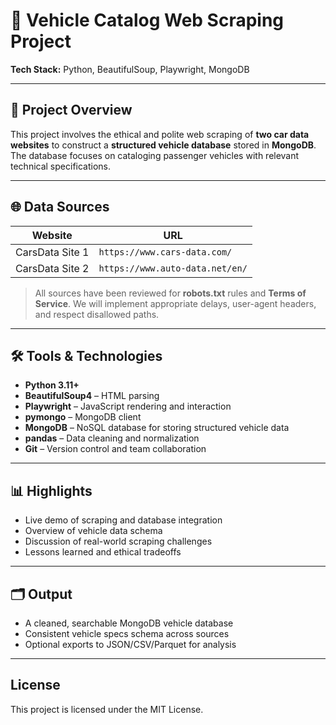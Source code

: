 # 🚗 Vehicle Catalog Web Scraping Project

**Tech Stack:** Python, BeautifulSoup, Playwright, MongoDB  

---

## 📌 Project Overview

This project involves the ethical and polite web scraping of **two car data websites** to construct a **structured vehicle database** stored in **MongoDB**. The database focuses on cataloging passenger vehicles with relevant technical specifications.

---

## 🌐 Data Sources

| Website               | URL                                   
|-----------------------|----------------------------------------|
| CarsData Site 1       | `https://www.cars-data.com/`  
| CarsData Site 2       | `https://www.auto-data.net/en/` 

> All sources have been reviewed for **robots.txt** rules and **Terms of Service**. We will implement appropriate delays, user-agent headers, and respect disallowed paths.

---

## 🛠️ Tools & Technologies

- **Python 3.11+**
- **BeautifulSoup4** – HTML parsing
- **Playwright** – JavaScript rendering and interaction
- **pymongo** – MongoDB client
- **MongoDB** – NoSQL database for storing structured vehicle data
- **pandas** – Data cleaning and normalization
- **Git** – Version control and team collaboration

---

## 📊 Highlights

- Live demo of scraping and database integration
- Overview of vehicle data schema
- Discussion of real-world scraping challenges
- Lessons learned and ethical tradeoffs

---

## 🗂️ Output

- A cleaned, searchable MongoDB vehicle database
- Consistent vehicle specs schema across sources
- Optional exports to JSON/CSV/Parquet for analysis

---

## License

This project is licensed under the MIT License.


